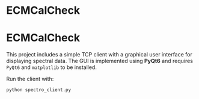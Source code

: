 # ECMCalCheck
ECMCalCheck
===============

This project includes a simple TCP client with a graphical user interface for
displaying spectral data.  The GUI is implemented using **PyQt6** and requires
`PyQt6` and `matplotlib` to be installed.

Run the client with:

```bash
python spectro_client.py
```
